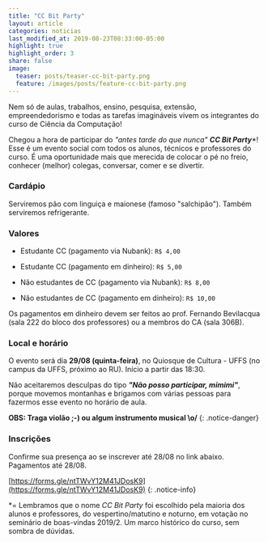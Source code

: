 ```yaml
---
title: "CC Bit Party"
layout: article
categories: noticias
last_modified_at: 2019-08-23T08:33:00-05:00
highlight: true
highlight_order: 3
share: false
image:
  teaser: posts/teaser-cc-bit-party.png
  feature: /images/posts/feature-cc-bit-party.png
---
```


Nem só de aulas, trabalhos, ensino, pesquisa, extensão, empreendedorismo e todas as tarefas imagináveis vivem os integrantes do curso de Ciência da Computação!

Chegou a hora de participar do _"antes tarde do que nunca"_ ***CC Bit Party****! Esse é um evento social com todos os alunos, técnicos e professores do curso. É uma oportunidade mais que merecida de colocar o pé no freio, conhecer (melhor) colegas, conversar, comer e se divertir.

### Cardápio

Serviremos pão com linguiça e maionese (famoso "salchipão"). Também serviremos refrigerante.

### Valores

* Estudante CC (pagamento via Nubank): `R$ 4,00`

* Estudante CC (pagamento em dinheiro): `R$ 5,00`

* Não estudantes de CC (pagamento via Nubank): `R$ 8,00`

* Não estudantes de CC (pagamento em dinheiro): `R$ 10,00`

Os pagamentos em dinheiro devem ser feitos ao prof. Fernando Bevilacqua (sala 222 do bloco dos professores) ou a membros do CA (sala 306B).

### Local e horário

O evento será dia **29/08 (quinta-feira)**, no Quiosque de Cultura - UFFS (no campus da UFFS, próximo ao RU). Início a partir das 18:30.

Não aceitaremos desculpas do tipo ___"Não posso participar, mimimi"___, porque movemos montanhas e brigamos com várias pessoas para fazermos esse evento no horário de aula.

**OBS: Traga violão ;-) ou algum instrumento musical \o/**
{: .notice-danger}

### Inscrições

Confirme sua presença ao se inscrever até 28/08 no link abaixo. Pagamentos até 28/08.

[https://forms.gle/ntTWvY12M41JDosK9](https://forms.gle/ntTWvY12M41JDosK9)
{: .notice-info}

*= Lembramos que o nome _CC Bit Party_ foi escolhido pela maioria dos alunos e professores, do vespertino/matutino e noturno, em votação no seminário de boas-vindas 2019/2. Um marco histórico do curso, sem sombra de dúvidas.

